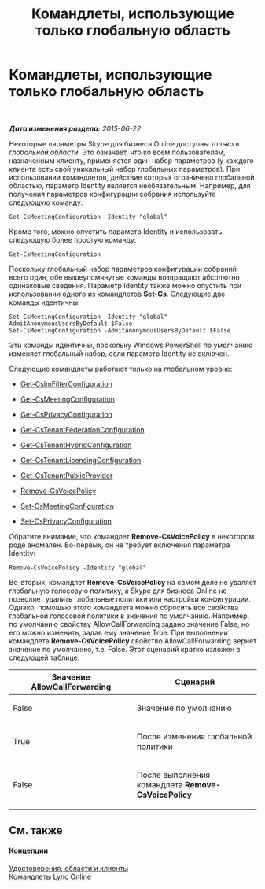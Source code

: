 ﻿---
title: Командлеты, использующие только глобальную область
TOCTitle: Командлеты, использующие только глобальную область
ms:assetid: 0ffd3bc9-a6a1-4c2e-8d52-e599acc49d2d
ms:mtpsurl: https://technet.microsoft.com/ru-ru/library/Dn362771(v=OCS.15)
ms:contentKeyID: 56270528
ms.date: 06/01/2017
mtps_version: v=OCS.15
ms.translationtype: HT
---

# Командлеты, использующие только глобальную область

 

_**Дата изменения раздела:** 2015-06-22_

Некоторые параметры Skype для бизнеса Online доступны только в *глобальной области*. Это означает, что ко всем пользователям, назначенным клиенту, применяется один набор параметров (у каждого клиента есть свой уникальный набор глобальных параметров). При использовании командлетов, действие которых ограничено глобальной областью, параметр Identity является необязательным. Например, для получения параметров конфигурации собрания используйте следующую команду:

    Get-CsMeetingConfiguration -Identity "global"

Кроме того, можно опустить параметр Identity и использовать следующую более простую команду:

    Get-CsMeetingConfiguration

Поскольку глобальный набор параметров конфигурации собраний всего один, обе вышеупомянутые команды возвращают абсолютно одинаковые сведения. Параметр Identity также можно опустить при использовании одного из командлетов **Set-Cs**. Следующие две команды идентичны:

    Set-CsMeetingConfiguration -Identity "global" -AdmitAnonymousUsersByDefault $False
    Set-CsMeetingConfiguration -AdmitAnonymousUsersByDefault $False

Эти команды идентичны, поскольку Windows PowerShell по умолчанию изменяет глобальный набор, если параметр Identity не включен.

Следующие командлеты работают только на глобальном уровне:

  - [Get-CsImFilterConfiguration](get-csimfilterconfiguration.md)

  - [Get-CsMeetingConfiguration](get-csmeetingconfiguration.md)

  - [Get-CsPrivacyConfiguration](get-csprivacyconfiguration.md)

  - [Get-CsTenantFederationConfiguration](get-cstenantfederationconfiguration.md)

  - [Get-CsTenantHybridConfiguration](get-cstenanthybridconfiguration.md)

  - [Get-CsTenantLicensingConfiguration](get-cstenantlicensingconfiguration.md)

  - [Get-CsTenantPublicProvider](get-cstenantpublicprovider.md)

  - [Remove-CsVoicePolicy](remove-csvoicepolicy.md)

  - [Set-CsMeetingConfiguration](set-csmeetingconfiguration.md)

  - [Set-CsPrivacyConfiguration](set-csprivacyconfiguration.md)

Обратите внимание, что командлет **Remove-CsVoicePolicy** в некотором роде аномален. Во-первых, он не требует включения параметра Identity:

    Remove-CsVoicePolicy -Identity "global"

Во-вторых, командлет **Remove-CsVoicePolicy** на самом деле не удаляет глобальную голосовую политику, а Skype для бизнеса Online не позволяет удалить глобальные политики или настройки конфигурации. Однако, помощью этого командлета можно сбросить все свойства глобальной голосовой политики в значения по умолчанию. Например, по умолчанию свойству AllowCallForwarding задано значение False, но его можно изменить, задав ему значение True. При выполнении командлета **Remove-CsVoicePolicy** свойство AllowCallForwarding вернет значение по умолчанию, т.е. False. Этот сценарий кратко изложен в следующей таблице:


<table>
<colgroup>
<col style="width: 50%" />
<col style="width: 50%" />
</colgroup>
<thead>
<tr class="header">
<th>Значение AllowCallForwarding</th>
<th>Сценарий</th>
</tr>
</thead>
<tbody>
<tr class="odd">
<td><p>False</p></td>
<td><p>Значение по умолчанию</p></td>
</tr>
<tr class="even">
<td><p>True</p></td>
<td><p>После изменения глобальной политики</p></td>
</tr>
<tr class="odd">
<td><p>False</p></td>
<td><p>После выполнения командлета <strong>Remove-CsVoicePolicy</strong></p></td>
</tr>
</tbody>
</table>


## См. также

#### Концепции

[Удостоверения, области и клиенты](identities-scopes-and-tenants-in-skype-for-business-online.md)  
[Командлеты Lync Online](the-skype-for-business-online-cmdlets.md)

